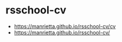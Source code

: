 # rsschool-cv

- https://manrietta.github.io/rsschool-cv/cv
- https://manrietta.github.io/rsschool-cv/
